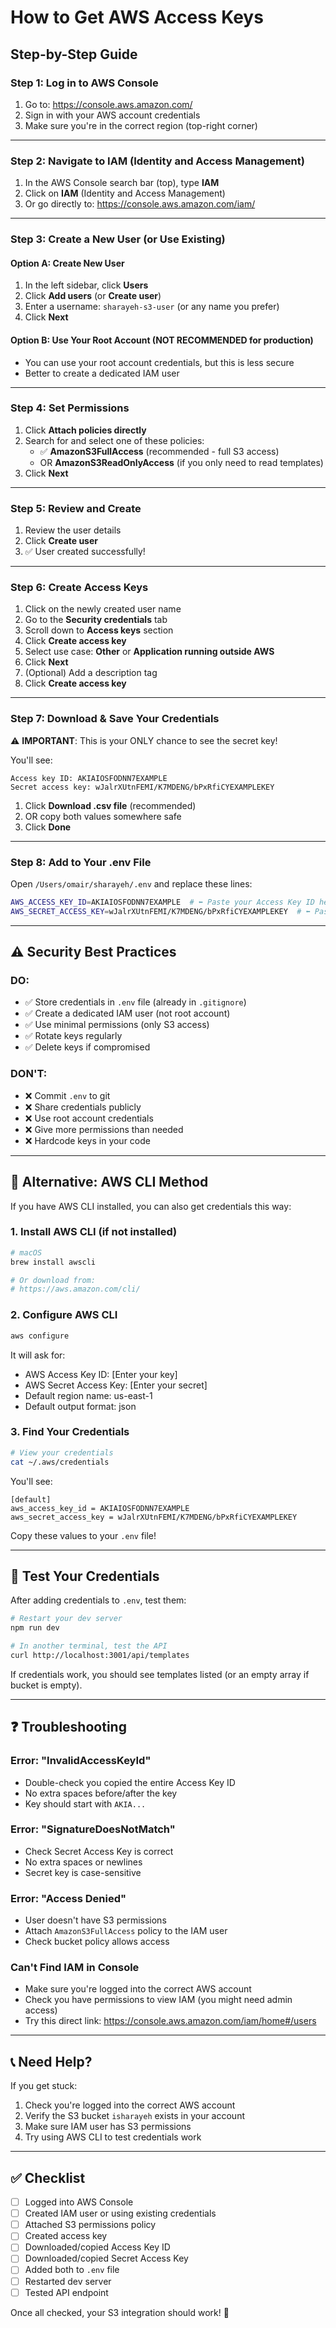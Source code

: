 # How to Get AWS Access Keys

## Step-by-Step Guide

### Step 1: Log in to AWS Console
1. Go to: https://console.aws.amazon.com/
2. Sign in with your AWS account credentials
3. Make sure you're in the correct region (top-right corner)

---

### Step 2: Navigate to IAM (Identity and Access Management)
1. In the AWS Console search bar (top), type **IAM**
2. Click on **IAM** (Identity and Access Management)
3. Or go directly to: https://console.aws.amazon.com/iam/

---

### Step 3: Create a New User (or Use Existing)

#### Option A: Create New User
1. In the left sidebar, click **Users**
2. Click **Add users** (or **Create user**)
3. Enter a username: `sharayeh-s3-user` (or any name you prefer)
4. Click **Next**

#### Option B: Use Your Root Account (NOT RECOMMENDED for production)
- You can use your root account credentials, but this is less secure
- Better to create a dedicated IAM user

---

### Step 4: Set Permissions
1. Click **Attach policies directly**
2. Search for and select one of these policies:
   - ✅ **AmazonS3FullAccess** (recommended - full S3 access)
   - OR **AmazonS3ReadOnlyAccess** (if you only need to read templates)
3. Click **Next**

---

### Step 5: Review and Create
1. Review the user details
2. Click **Create user**
3. ✅ User created successfully!

---

### Step 6: Create Access Keys
1. Click on the newly created user name
2. Go to the **Security credentials** tab
3. Scroll down to **Access keys** section
4. Click **Create access key**
5. Select use case: **Other** or **Application running outside AWS**
6. Click **Next**
7. (Optional) Add a description tag
8. Click **Create access key**

---

### Step 7: Download & Save Your Credentials

⚠️ **IMPORTANT**: This is your ONLY chance to see the secret key!

You'll see:
```
Access key ID: AKIAIOSFODNN7EXAMPLE
Secret access key: wJalrXUtnFEMI/K7MDENG/bPxRfiCYEXAMPLEKEY
```

1. Click **Download .csv file** (recommended)
2. OR copy both values somewhere safe
3. Click **Done**

---

### Step 8: Add to Your .env File

Open `/Users/omair/sharayeh/.env` and replace these lines:

```bash
AWS_ACCESS_KEY_ID=AKIAIOSFODNN7EXAMPLE  # ⬅️ Paste your Access Key ID here
AWS_SECRET_ACCESS_KEY=wJalrXUtnFEMI/K7MDENG/bPxRfiCYEXAMPLEKEY  # ⬅️ Paste your Secret Key here
```

---

## ⚠️ Security Best Practices

### DO:
- ✅ Store credentials in `.env` file (already in `.gitignore`)
- ✅ Create a dedicated IAM user (not root account)
- ✅ Use minimal permissions (only S3 access)
- ✅ Rotate keys regularly
- ✅ Delete keys if compromised

### DON'T:
- ❌ Commit `.env` to git
- ❌ Share credentials publicly
- ❌ Use root account credentials
- ❌ Give more permissions than needed
- ❌ Hardcode keys in your code

---

## 🔧 Alternative: AWS CLI Method

If you have AWS CLI installed, you can also get credentials this way:

### 1. Install AWS CLI (if not installed)
```bash
# macOS
brew install awscli

# Or download from:
# https://aws.amazon.com/cli/
```

### 2. Configure AWS CLI
```bash
aws configure
```

It will ask for:
- AWS Access Key ID: [Enter your key]
- AWS Secret Access Key: [Enter your secret]
- Default region name: us-east-1
- Default output format: json

### 3. Find Your Credentials
```bash
# View your credentials
cat ~/.aws/credentials
```

You'll see:
```
[default]
aws_access_key_id = AKIAIOSFODNN7EXAMPLE
aws_secret_access_key = wJalrXUtnFEMI/K7MDENG/bPxRfiCYEXAMPLEKEY
```

Copy these values to your `.env` file!

---

## 🧪 Test Your Credentials

After adding credentials to `.env`, test them:

```bash
# Restart your dev server
npm run dev

# In another terminal, test the API
curl http://localhost:3001/api/templates
```

If credentials work, you should see templates listed (or an empty array if bucket is empty).

---

## ❓ Troubleshooting

### Error: "InvalidAccessKeyId"
- Double-check you copied the entire Access Key ID
- No extra spaces before/after the key
- Key should start with `AKIA...`

### Error: "SignatureDoesNotMatch"
- Check Secret Access Key is correct
- No extra spaces or newlines
- Secret key is case-sensitive

### Error: "Access Denied"
- User doesn't have S3 permissions
- Attach `AmazonS3FullAccess` policy to the IAM user
- Check bucket policy allows access

### Can't Find IAM in Console
- Make sure you're logged into the correct AWS account
- Check you have permissions to view IAM (you might need admin access)
- Try this direct link: https://console.aws.amazon.com/iam/home#/users

---

## 📞 Need Help?

If you get stuck:
1. Check you're logged into the correct AWS account
2. Verify the S3 bucket `isharayeh` exists in your account
3. Make sure IAM user has S3 permissions
4. Try using AWS CLI to test credentials work

---

## ✅ Checklist

- [ ] Logged into AWS Console
- [ ] Created IAM user or using existing credentials
- [ ] Attached S3 permissions policy
- [ ] Created access key
- [ ] Downloaded/copied Access Key ID
- [ ] Downloaded/copied Secret Access Key
- [ ] Added both to `.env` file
- [ ] Restarted dev server
- [ ] Tested API endpoint

Once all checked, your S3 integration should work! 🎉
